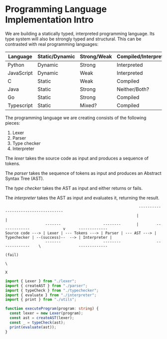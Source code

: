 # Programming Language Implementation Intro

We are building a statically typed, interpreted programming language. Its type system will also be strongly typed and structural. This can be contrasted with real programming languages:

| Language   | Static/Dynamic | Strong/Weak | Compiled/Interpreted | Nominal/Structural |
| ---------- | -------------- | ----------- | -------------------- | ------------------ |
| Python     | Dynamic        | Strong      | Interpreted          | -                  |
| JavaScript | Dynamic        | Weak        | Interpreted          | -                  |
| C          | Static         | Weak        | Compiled             | Nominal            |
| Java       | Static         | Strong      | Neither/Both?        | Nominal            |
| Go         | Static         | Strong      | Compiled             | Structural         |
| Typescript | Static         | Mixed?      | Compiled             | Structural         |

The programming language we are creating consists of the following pieces:

1. Lexer
2. Parser
3. Type checker
4. Interpreter

The _lexer_ takes the source code as input and produces a sequence of tokens.

The _parser_ takes the sequence of tokens as input and produces an Abstract Syntax Tree (AST).

The _type checker_ takes the AST as input and either returns or fails.

The _interpreter_ takes the AST as input and evaluates it, returning the result.

```
                                                            ------------------------------------
                                                           |                                    |
                  -------                   --------       |        -------------               v      -------------
Source code ---> | Lexer | --- Tokens ---> | Parser | --- AST ---> | Typechecker | --(success)--  --> | Interpreter |
                  -------                   --------                -------------    \                 -------------
                                                                                    (fail)
                                                                                       \
                                                                                        X
```

```typescript
import { Lexer } from "./lexer";
import { createAST } from "./parser";
import { typeCheck } from "./typechecker";
import { evaluate } from "./interpreter";
import { print } from "./utils";

function executeProgram(program: string) {
  const lexer = new Lexer(program);
  const ast = createAST(lexer);
  const _ = typeCheck(ast);
  print(evaluate(ast));
}
```

